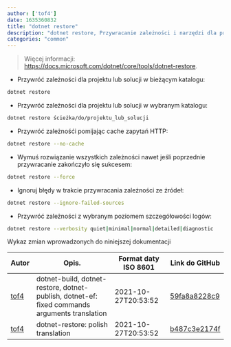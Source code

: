 ```yaml
---
author: ['tof4']
date: 1635360832
title: "dotnet restore"
description: "dotnet restore, Przywracanie zależności i narzędzi dla projektu .NET."
categories: "common"
---
```

> Więcej informacji: <https://docs.microsoft.com/dotnet/core/tools/dotnet-restore>.

- Przywróć zależności dla projektu lub solucji w bieżącym katalogu:

```bash
dotnet restore
```

- Przywróć zależności dla projektu lub solucji w wybranym katalogu:

```bash
dotnet restore ścieżka/do/projektu_lub_solucji
```

- Przywróć zależnośći pomijając cache zapytań HTTP:

```bash
dotnet restore --no-cache
```

- Wymuś rozwiązanie wszystkich zależności nawet jeśli poprzednie przywracanie zakończyło się sukcesem:

```bash
dotnet restore --force
```

- Ignoruj błędy w trakcie przywracania zależności ze źródeł:

```bash
dotnet restore --ignore-failed-sources
```

- Przywróć zależności z wybranym poziomem szczegółowości logów:

```bash
dotnet restore --verbosity quiet|minimal|normal|detailed|diagnostic
```
Wykaz zmian wprowadzonych do niniejszej dokumentacji


Autor | Opis. | Format daty ISO 8601 | Link do GitHub
------|-----|-----|-----
[tof4](mailto:bartlomiej.tota@outlook.com) | dotnet-build, dotnet-restore, dotnet-publish, dotnet-ef: fixed commands arguments translation | 2021-10-27T20:53:52 | [59fa8a8228c9](https://github.com/tldr-pages/tldr/commit/59fa8a8228c93e61fd2712f5218cbd5a3897b091)
[tof4](mailto:bartlomiej.tota@outlook.com) | dotnet-restore: polish translation | 2021-10-27T20:53:52 | [b487c3e2174f](https://github.com/tldr-pages/tldr/commit/b487c3e2174fb25bd712d05599a8475b80424106)

